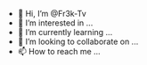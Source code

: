 - 👋 Hi, I’m @Fr3k-Tv
- 👀 I’m interested in ...
- 🌱 I’m currently learning ...
- 💞️ I’m looking to collaborate on ...
- 📫 How to reach me ...

<!---
Fr3k-Tv/Fr3k-Tv is a ✨ special ✨ repository because its `README.md` (this file) appears on your GitHub profile.
You can click the Preview link to take a look at your changes.
--->

